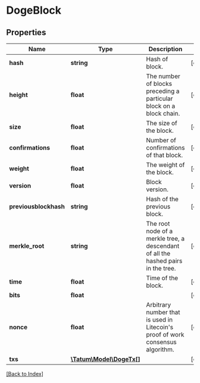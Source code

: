 # DogeBlock

## Properties

Name | Type | Description | Notes
------------ | ------------- | ------------- | -------------
**hash** | **string** | Hash of block. | [optional]
**height** | **float** | The number of blocks preceding a particular block on a block chain. | [optional]
**size** | **float** | The size of the block. | [optional]
**confirmations** | **float** | Number of confirmations of that block. | [optional]
**weight** | **float** | The weight of the block. | [optional]
**version** | **float** | Block version. | [optional]
**previousblockhash** | **string** | Hash of the previous block. | [optional]
**merkle_root** | **string** | The root node of a merkle tree, a descendant of all the hashed pairs in the tree. | [optional]
**time** | **float** | Time of the block. | [optional]
**bits** | **float** |  | [optional]
**nonce** | **float** | Arbitrary number that is used in Litecoin&#39;s proof of work consensus algorithm. | [optional]
**txs** | [**\Tatum\Model\DogeTx[]**](DogeTx.md) |  | [optional]

[[Back to Index]](../index.md)
